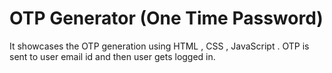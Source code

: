 # OTP Generator (One Time Password)

It showcases the OTP generation using HTML , CSS , JavaScript .
OTP is sent to user email id and then user gets logged in.
